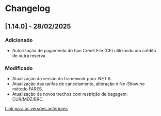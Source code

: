 # Changelog

## [1.14.0] - 28/02/2025

### Adicionado
- Autorização de pagamento do tipo Credit File (CF) utilizando um crédito de outra reserva.

### Modificado
- Atualização da versão do framework para .NET 8.
- Atualização das tarifas de cancelamento, alteração e No-Show no método FARES.
- Atualização de novos trechos com restrição de bagagem: CUR/MDZ/BRC.

[Link para as versões anteriores](/docs/pt-br/change-log/readme.history.md)
